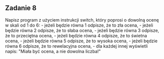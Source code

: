 ## Zadanie 8
Napisz program z użyciem instrukcji switch, który poprosi o dowolną ocenę w skali od 1 do 6:
	- jeżeli będzie równa 1 odpisze, że to zła ocena,
	- jeżeli będzie równa 2 odpisze, że to słaba ocena,
	- jeżeli będzie równa 3 odpisze, że to przeciętna ocena,
	- jeżeli będzie równa 4 odpisze, że to świetna ocena,
	- jeżeli będzie równa 5 odpisze, że to wysoka ocena,
	- jeżeli będzie równa 6 odpisze, że to rewelacyjna ocena,
	- dla każdej innej wyświetli napis: "Miała być ocena, a nie dowolna liczba!"